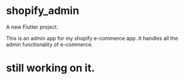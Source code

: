 # shopify_admin

A new Flutter project.

This is an admin app for my shopify e-commerce app.
It handles all the admin functionality of e-commerce.
# still working on it.
